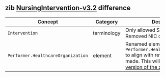 ## zib [NursingIntervention-v3.2](https://zibs.nl/wiki/NursingIntervention-v3.2(2020EN)) difference

| Concept         | Category          | Description                             | 
|-----------------|-------------------|-----------------------------------------|
| `Intervention` | terminology | Only allowed SNOMED codes. Removed NIC codelist.|
| `Performer.HealthcareOrganization` | element | Renamed element to `Performer.HealthcareProfessional` to align with reference being made. This will be fixed in a [future version of the zib](https://zibs.nl/wiki/NursingIntervention-v4.0(2022EN)).